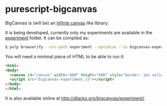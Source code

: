 # purescript-bigcanvas

BigCanvas is (will be) an [infinte canvas](https://en.wikipedia.org/wiki/Infinite_canvas) like
library. 

It is being developed, currently only my experiments are available in the [experiment](https://github.com/domoszlai/purescript-bigcanvas/tree/master/experiment) folder. It can be compiled as:

```bash
$ pulp browserify --src-path experiment --optimise --to bigcanvas-experiment.js
```

You will need a minimal piece of HTML to be able to run it:

```html
<html>
<body>
  <canvas id="canvas" width="600" height="600" style="border: 1px solid black;"/>
  <script src="bigcanvas-experiment.js"></script>
</body>
</html>
```

It is also available online at http://dlacko.org/bigcanvas/experiment/.